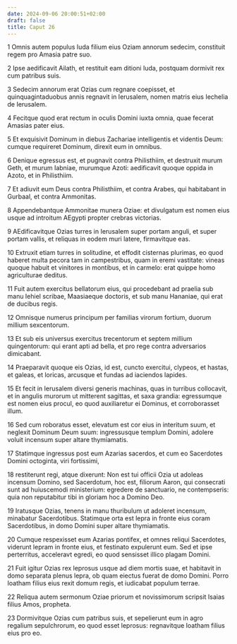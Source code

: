 ```yaml
---
date: 2024-09-06 20:00:51+02:00
draft: false
title: Caput 26
---
```





1 Omnis autem populus Iuda filium eius Oziam annorum sedecim, constituit regem pro Amasia patre suo.

2 Ipse aedificavit Ailath, et restituit eam ditioni Iuda, postquam dormivit rex cum patribus suis.

3 Sedecim annorum erat Ozias cum regnare coepisset, et quinquagintaduobus annis regnavit in Ierusalem, nomen matris eius Iechelia de Ierusalem.

4 Fecitque quod erat rectum in oculis Domini iuxta omnia, quae fecerat Amasias pater eius.

5 Et exquisivit Dominum in diebus Zachariae intelligentis et videntis Deum: cumque requireret Dominum, direxit eum in omnibus.

6 Denique egressus est, et pugnavit contra Philisthiim, et destruxit murum Geth, et murum Iabniae, murumque Azoti: aedificavit quoque oppida in Azoto, et in Philisthiim.

7 Et adiuvit eum Deus contra Philisthiim, et contra Arabes, qui habitabant in Gurbaal, et contra Ammonitas.

8 Appendebantque Ammonitae munera Oziae: et divulgatum est nomen eius usque ad introitum AEgypti propter crebras victorias.

9 AEdificavitque Ozias turres in Ierusalem super portam anguli, et super portam vallis, et reliquas in eodem muri latere, firmavitque eas.

10 Extruxit etiam turres in solitudine, et effodit cisternas plurimas, eo quod haberet multa pecora tam in campestribus, quam in eremi vastitate: vineas quoque habuit et vinitores in montibus, et in carmelo: erat quippe homo agriculturae deditus.

11 Fuit autem exercitus bellatorum eius, qui procedebant ad praelia sub manu Iehiel scribae, Maasiaeque doctoris, et sub manu Hananiae, qui erat de ducibus regis.

12 Omnisque numerus principum per familias virorum fortium, duorum millium sexcentorum.

13 Et sub eis universus exercitus trecentorum et septem millium quingentorum: qui erant apti ad bella, et pro rege contra adversarios dimicabant.

14 Praeparavit quoque eis Ozias, id est, cuncto exercitui, clypeos, et hastas, et galeas, et loricas, arcusque et fundas ad iaciendos lapides.

15 Et fecit in Ierusalem diversi generis machinas, quas in turribus collocavit, et in angulis murorum ut mitterent sagittas, et saxa grandia: egressumque est nomen eius procul, eo quod auxiliaretur ei Dominus, et corroborasset illum.

16 Sed cum roboratus esset, elevatum est cor eius in interitum suum, et neglexit Dominum Deum suum: ingressusque templum Domini, adolere voluit incensum super altare thymiamatis.

17 Statimque ingressus post eum Azarias sacerdos, et cum eo Sacerdotes Domini octoginta, viri fortissimi,

18 restiterunt regi, atque dixerunt: Non est tui officii Ozia ut adoleas incensum Domino, sed Sacerdotum, hoc est, filiorum Aaron, qui consecrati sunt ad huiuscemodi ministerium: egredere de sanctuario, ne contempseris: quia non reputabitur tibi in gloriam hoc a Domino Deo.

19 Iratusque Ozias, tenens in manu thuribulum ut adoleret incensum, minabatur Sacerdotibus. Statimque orta est lepra in fronte eius coram Sacerdotibus, in domo Domini super altare thymiamatis.

20 Cumque respexisset eum Azarias pontifex, et omnes reliqui Sacerdotes, viderunt lepram in fronte eius, et festinato expulerunt eum. Sed et ipse perterritus, acceleravt egredi, eo quod sensisset illico plagam Domini.

21 Fuit igitur Ozias rex leprosus usque ad diem mortis suae, et habitavit in domo separata plenus lepra, ob quam eiectus fuerat de domo Domini. Porro Ioatham filius eius rexit domum regis, et iudicabat populum terrae.

22 Reliqua autem sermonum Oziae priorum et novissimorum scripsit Isaias filius Amos, propheta.

23 Dormivitque Ozias cum patribus suis, et sepelierunt eum in agro regalium sepulchrorum, eo quod esset leprosus: regnavitque Ioatham filius eius pro eo.

